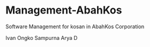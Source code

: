 # Management-AbahKos
Software Management for kosan in AbahKos Corporation

Ivan Ongko Sampurna
Arya D

